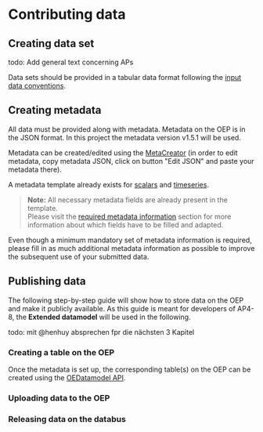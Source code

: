# Contributing data


## Creating data set

todo: Add general text concerning APs

Data sets should be provided in a tabular data format following the [input data conventions](input_data.md#Input-data-conventions).

## Creating metadata
All data must be provided along with metadata. Metadata on the OEP is in the JSON format. 
In this project the metadata version v1.5.1 will be used.

Metadata can be created/edited using the [MetaCreator](https://meta.rl-institut.de/meta_creator/151) 
(in order to edit metadata, copy metadata JSON, click on button "Edit JSON" and paste your metadata there).

A metadata template already exists for [scalars](https://github.com/sedos-project/oedatamodel/blob/main/extended_datamodel/datamodel_scalars.json) and [timeseries](https://github.com/sedos-project/oedatamodel/blob/main/extended_datamodel/datamodel_timeseries.json).
> **Note:** All necessary metadata fields are already present in the template. <br> Please visit the [required metadata information](metadata.md#Required-metadata-information) section for more information about which fields have to be filled and adapted.

Even though a minimum mandatory set of metadata information is required, please fill in as much additional metadata information as possible to improve the subsequent use of your submitted data.


## Publishing data

The following step-by-step guide will show how to store data on the OEP and make it publicly available.
As this guide is meant for developers of AP4-8, the **Extended datamodel** will be used in the following.

todo: mit @henhuy absprechen fpr die nächsten 3 Kapitel

### Creating a table on the OEP
Once the metadata is set up, the corresponding table(s) on the OEP can be created using the [OEDatamodel API](https://modex.rl-institut.de).

### Uploading data to the OEP

### Releasing data on the databus